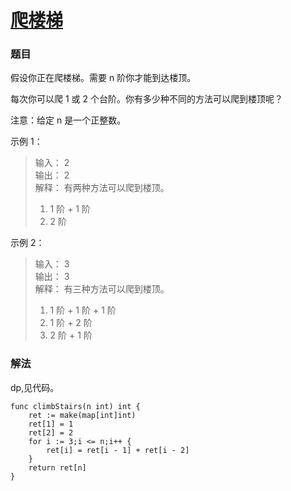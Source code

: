 # [爬楼梯](https://leetcode-cn.com/problems/climbing-stairs/)

### 题目

假设你正在爬楼梯。需要 n 阶你才能到达楼顶。

每次你可以爬 1 或 2 个台阶。你有多少种不同的方法可以爬到楼顶呢？

注意：给定 n 是一个正整数。

示例 1：

>输入： 2  
输出： 2  
解释： 有两种方法可以爬到楼顶。
>1.  1 阶 + 1 阶  
>2.  2 阶    

示例 2：  

>输入： 3  
输出： 3  
解释： 有三种方法可以爬到楼顶。  
>1.  1 阶 + 1 阶 + 1 阶  
>2.  1 阶 + 2 阶  
>3.  2 阶 + 1 阶  

### 解法

dp,见代码。

   
```
func climbStairs(n int) int {
	ret := make(map[int]int)
	ret[1] = 1
	ret[2] = 2
	for i := 3;i <= n;i++ {
		ret[i] = ret[i - 1] + ret[i - 2]
	}
	return ret[n]
}
```